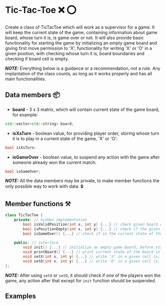 # Tic-Tac-Toe :x: :o:
Create a class of TicTacToe which will work as a supervisor for a game.
It will keep the current state of the game,
containing information about game board, whose turn it is, is game over or not.
It will also provide basic functionality for starting the game by initializing an empty game board and
giving first move permission to 'X',
functionality for writing 'X' or 'O' in a given position, with checking whose turn it is,
board boundaries and checking if board cell is empty.

***NOTE:*** Everything below is a guidance or a recommendation, not a rule.
Any implantation of the class counts, as long as it works properly and has all main functionalities.

## Data members :package:
* **board** - 3 x 3 matrix, which will contain current state of the game board, for example:
```c++
std::vector<std::string> board;
```
* **isXsTurn** - boolean value, for providing player order, storing whose turn it is to play in a current state of the game, 'X' or 'O':
```c++
bool isXsTurn;
```
* **isGameOver** - boolean value, to suspend any action with the game after someone already won the current match:
```c++
bool isGameOver;
```
***NOTE:*** All the data members may be private,
to make member functions the only possible way to work with data. :lock:

## Member functions :hammer_and_pick:
```c++
class TicTacToe {
    private: // hidden implementation
        bool isValidPosition(int x, int y) {...} // check given board cells ranges to be (3 x 3) matrix
        bool isPositionEmpty(int x, int y) {...} // check if the given board cell contains 'X' or 'O' in it
        bool isGameOver() {...} // check if in the current state of the game someone already won the game, set isGameOver variable to true
        
    public: // interface
        void init() {...} // initialize an empty game board, before starting the game
        void printBoard() {...} // print current state of the board in a console
        void setX(int x, int y) {...} // write 'X' in a given cell (x, y), with checks for validity and emptiness of the cell 
        void setO(int x, int y) {...} // write 'O' in a given cell (x, y), with checks for validity and emptiness of the cell
};
```
***NOTE:*** After using `setX` or `setO`, it should check if one of the players won the game,
any action after that except for `init` function should be suspended.

## Examples